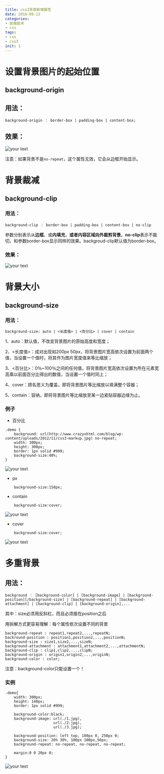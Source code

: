 ```yaml
---
title: css3背景新增属性
date: 2016-09-13
categories: 
- 前端技术
- css
tags: 
- css
- css3
init: 1
---
```


# 设置背景图片的起始位置

## background-origin

## 用法：

`background-origin ： border-box | padding-box | content-box;`

## 效果：

![your text](http://img.hksite.cn/1473775321591)

注意：如果背景不是`no-repeat`，这个属性无效，它会从边框开始显示。


# 背景裁减

## background-clip

### 用法：

`background-clip ： border-box | padding-box | content-box | no-clip`


参数分别表示从**边框**、或**内填充**，**或者内容区域向外裁剪背景**。**no-clip**表示不裁切，和参数border-box显示同样的效果。backgroud-clip默认值为border-box。


### 效果：

![your text](http://img.hksite.cn/1473776082265)



# 背景大小

## background-size

### 用法：

`background-size: auto | <长度值> | <百分比> | cover | contain`

1、auto：默认值，不改变背景图片的原始高度和宽度；

2、<长度值>：成对出现如200px 50px，将背景图片宽高依次设置为前面两个值，当设置一个值时，将其作为图片宽度值来等比缩放；

3、<百分比>：0％~100％之间的任何值，将背景图片宽高依次设置为所在元素宽高乘以前面百分比得出的数值，当设置一个值时同上；

4、cover：顾名思义为覆盖，即将背景图片等比缩放以填满整个容器；

5、contain：容纳，即将背景图片等比缩放至某一边紧贴容器边缘为止。

### 例子
- 百分比

```css3
.demo {
    background: url(http://www.crazyxhtml.com/blog/wp-content/uploads/2012/11/css3-markup.jpg) no-repeat;
    width: 300px;
    height: 300px;
    border: 1px solid #999;
    background-size:40%;
}
```
![your text](http://img.hksite.cn/1473776334179)

- px

```css3
    background-size:150px;
```

- contain
```css3
    background-size:cover;
```
![your text](http://img.hksite.cn/1473776513103)


- cover
```css3
    background-size:cover;
```
![your text](http://img.hksite.cn/1473776415140)


# 多重背景
## 用法：
```css3
background ： [background-color] | [background-image] | [background-position][/background-size] | [background-repeat] | [background-attachment] | [background-clip] | [background-origin],...
```
其中：size必须用反斜杠，而且必须接在position之后

用拆解方式更容易理解：每个属性依次设置不同的背景

```css3
background-repeat : repeat1,repeat2,...,repeatN;
backround-position : position1,position2,...,positionN;
background-size : size1,size2,...,sizeN;
background-attachment : attachment1,attachment2,...,attachmentN;
background-clip : clip1,clip2,...,clipN;
background-origin : origin1,origin2,...,originN;
background-color : color;
```
注意：background-color只能设置一个！

### 实例
```css3
.demo{
    width: 300px;
    height: 140px;
    border: 1px solid #999;

    background-color:black;
    background-image: url(./1.jpg),
                      url(./2.jpg),
                      url(./3.jpg);

    background-position: left top, 100px 0, 250px 0;
    background-size: 20% 30%, 100px 100px,50px;
    background-repeat: no-repeat, no-repeat, no-repeat;
    
    margin:0 0 20px 0;
}

```

![your text](http://img.hksite.cn/1473777974551)
